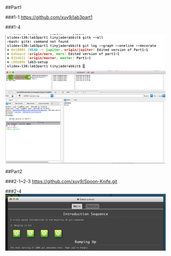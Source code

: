 ##Part1

###1-1
<https://github.com/xuy9/lab3part1>

###1-4

<img src ="https://github.com/xuy9/CSCI2961/blob/master/graph/Screen%20Shot%202016-09-18%20at%202.39.59%20PM.png" width="500px">

<img src ="https://github.com/xuy9/CSCI2961/blob/master/graph/Screen%20Shot%202016-09-18%20at%202.46.02%20PM.png" width="700px">

##Part2

###2-1~2-3
<https://github.com/xuy9/Spoon-Knife.git>

###2-4
<img src ="https://github.com/xuy9/CSCI2961/blob/master/graph/Screen%20Shot%202016-09-18%20at%203.33.44%20PM.png" width="700px">


